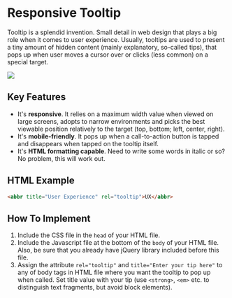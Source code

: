 # Responsive Tooltip

Tooltip is a splendid invention. Small detail in web design that plays a big role when it comes to user experience. Usually, tooltips are used to present a tiny amount of hidden content (mainly explanatory, so-called tips), that pops up when user moves a cursor over or clicks (less common) on a special target.

![](https://raw.githubusercontent.com/Instamojo/responsive-tooltip/master/responsive_tooltip.jpg)


## Key Features

- It's **responsive**. It relies on a maximum width value when viewed on large screens, adopts to narrow environments and picks the best viewable position relatively to the target (top, bottom; left, center, right).
- It's **mobile-friendly**. It pops up when a call-to-action button is tapped and disappears when tapped on the tooltip itself.
- It's **HTML formatting capable**. Need to write some words in italic or so? No problem, this will work out.


## HTML Example

```html
<abbr title="User Experience" rel="tooltip">UX</abbr>
```

## How To Implement

1. Include the CSS file in the `head` of your HTML file.
2. Include the Javascript file at the bottom of the `body` of your HTML file. Also, be sure that you already have jQuery library included before this file.
3. Assign the attribute `rel="tooltip"` and `title="Enter your tip here"` to any of body tags in HTML file where you want the tooltip to pop up when called. Set title value with your tip (use `<strong>`, `<em>` etc. to distinguish text fragments, but avoid block elements).